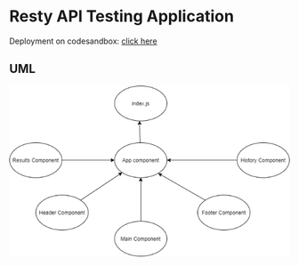 # Resty API Testing Application

Deployment on codesandbox: [click here](https://codesandbox.io/s/crazy-satoshi-q9c15?file=/README.md)

## UML

![UML](assets/UML.png)
